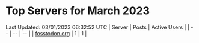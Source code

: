 # Top Servers for March 2023
Last Updated: 03/01/2023 06:32:52 UTC
| Server | Posts | Active Users |
| -- | -- | -- |
| [fosstodon.org](https://fosstodon.org/tags/PowerShell) | 1 | 1 |
